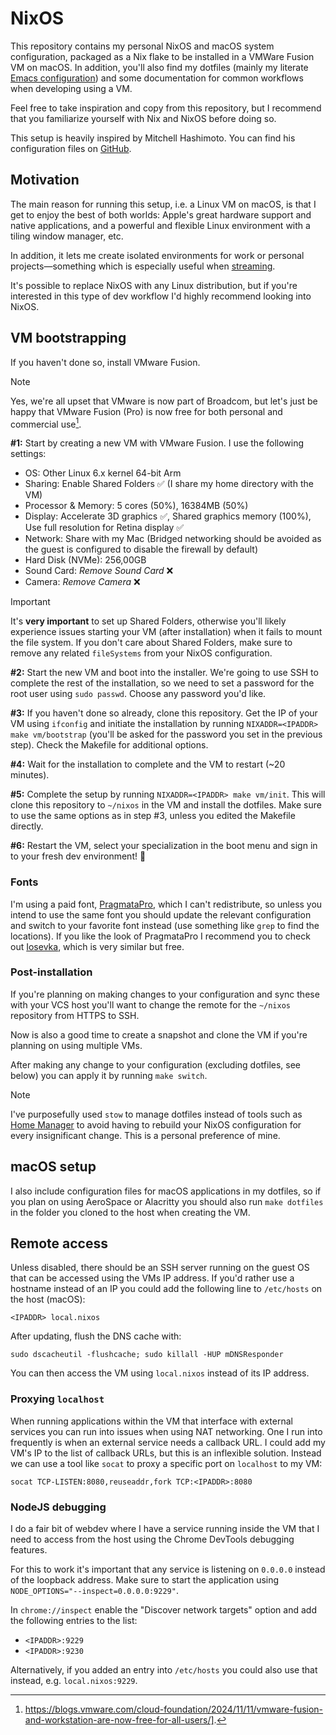 # NixOS

This repository contains my personal NixOS and macOS system configuration, packaged as a Nix flake to be installed in a VMWare Fusion VM on macOS. In addition, you'll also find my dotfiles (mainly my literate [Emacs configuration](dotfiles/dot-emacs.d/init.org)) and some documentation for common workflows when developing using a VM.

Feel free to take inspiration and copy from this repository, but I recommend that you familiarize yourself with Nix and NixOS before doing so.

This setup is heavily inspired by Mitchell Hashimoto. You can find his configuration files on [GitHub](https://github.com/mitchellh/nixos-config).

## Motivation

The main reason for running this setup, i.e. a Linux VM on macOS, is that I get to enjoy the best of both worlds: Apple's great hardware support and native applications, and a powerful and flexible Linux environment with a tiling window manager, etc.

In addition, it lets me create isolated environments for work or personal projects—something which is especially useful when [streaming](https://twitch.tv/erlook).

It's possible to replace NixOS with any Linux distribution, but if you're interested in this type of dev workflow I'd highly recommend looking into NixOS.

## VM bootstrapping

If you haven't done so, install VMware Fusion.

> [!NOTE]
> Yes, we're all upset that VMware is now part of Broadcom, but let's just be happy that VMware Fusion (Pro) is now free for both personal and commercial use[^1].

[^1]: https://blogs.vmware.com/cloud-foundation/2024/11/11/vmware-fusion-and-workstation-are-now-free-for-all-users/].

**#1:** Start by creating a new VM with VMware Fusion. I use the following settings:

- OS: Other Linux 6.x kernel 64-bit Arm
- Sharing: Enable Shared Folders ✅ (I share my home directory with the VM)
- Processor & Memory: 5 cores (50%), 16384MB (50%)
- Display: Accelerate 3D graphics ✅, Shared graphics memory (100%), Use full resolution for Retina display ✅
- Network: Share with my Mac (Bridged networking should be avoided as the guest is configured to disable the firewall by default)
- Hard Disk (NVMe): 256,00GB
- Sound Card: *Remove Sound Card* ❌
- Camera: *Remove Camera* ❌

> [!IMPORTANT]
> It's **very important** to set up Shared Folders, otherwise you'll likely experience issues starting your VM (after installation) when it fails to mount the file system. If you don't care about Shared Folders, make sure to remove any related `fileSystems` from your NixOS configuration.

**#2:** Start the new VM and boot into the installer. We're going to use SSH to complete the rest of the installation, so we need to set a password for the root user using `sudo passwd`. Choose any password you'd like.

**#3:** If you haven't done so already, clone this repository. Get the IP of your VM using `ifconfig` and initiate the installation by running `NIXADDR=<IPADDR> make vm/bootstrap` (you'll be asked for the password you set in the previous step). Check the Makefile for additional options.

**#4:** Wait for the installation to complete and the VM to restart (~20 minutes).

**#5:** Complete the setup by running `NIXADDR=<IPADDR> make vm/init`. This will clone this repository to `~/nixos` in the VM and install the dotfiles. Make sure to use the same options as in step #3, unless you edited the Makefile directly.

**#6:** Restart the VM, select your specialization in the boot menu and sign in to your fresh dev environment! 🎉

### Fonts

I'm using a paid font, [PragmataPro](https://fsd.it/shop/fonts/pragmatapro/), which I can't redistribute, so unless you intend to use the same font you should update the relevant configuration and switch to your favorite font instead (use something like `grep` to find the locations). If you like the look of PragmataPro I recommend you to check out [Iosevka](https://typeof.net/Iosevka/), which is very similar but free.

### Post-installation

If you're planning on making changes to your configuration and sync these with your VCS host you'll want to change the remote for the `~/nixos` repository from HTTPS to SSH.

Now is also a good time to create a snapshot and clone the VM if you're planning on using multiple VMs.

After making any change to your configuration (excluding dotfiles, see below) you can apply it by running `make switch`.

> [!NOTE]
> I've purposefully used `stow` to manage dotfiles instead of tools such as [Home Manager](https://github.com/nix-community/home-manager) to avoid having to rebuild your NixOS configuration for every insignificant change. This is a personal preference of mine.

## macOS setup

I also include configuration files for macOS applications in my dotfiles, so if you plan on using AeroSpace or Alacritty you should also run `make dotfiles` in the folder you cloned to the host when creating the VM.

## Remote access

Unless disabled, there should be an SSH server running on the guest OS that can be accessed using the VMs IP address. If you'd rather use a hostname instead of an IP you could add the following line to `/etc/hosts` on the host (macOS):

```
<IPADDR> local.nixos
```

After updating, flush the DNS cache with:

```
sudo dscacheutil -flushcache; sudo killall -HUP mDNSResponder
```

You can then access the VM using `local.nixos` instead of its IP address.

### Proxying `localhost`

When running applications within the VM that interface with external services you can run into issues when using NAT networking. One I run into frequently is when an external service needs a callback URL. I could add my VM's IP to the list of callback URLs, but this is an inflexible solution. Instead we can use a tool like `socat` to proxy a specific port on `localhost` to my VM:

```
socat TCP-LISTEN:8080,reuseaddr,fork TCP:<IPADDR>:8080
```

### NodeJS debugging

I do a fair bit of webdev where I have a service running inside the VM that I need to access from the host using the Chrome DevTools debugging features.

For this to work it's important that any service is listening on `0.0.0.0` instead of the loopback address. Make sure to start the application using `NODE_OPTIONS="--inspect=0.0.0.0:9229"`.

In `chrome://inspect` enable the "Discover network targets" option and add the following entries to the list:

- `<IPADDR>:9229`
- `<IPADDR>:9230`

Alternatively, if you added an entry into `/etc/hosts` you could also use that instead, e.g. `local.nixos:9229`.
